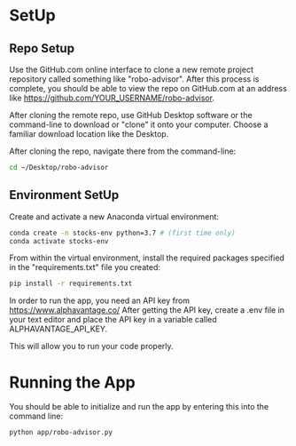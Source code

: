
# SetUp

## Repo Setup

Use the GitHub.com online interface to clone a new remote project repository called something like "robo-advisor". After this process is complete, you should be able to view the repo on GitHub.com at an address like https://github.com/YOUR_USERNAME/robo-advisor.

After cloning the remote repo, use GitHub Desktop software or the command-line to download or "clone" it onto your computer. Choose a familiar download location like the Desktop.

After cloning the repo, navigate there from the command-line:

```sh
cd ~/Desktop/robo-advisor
```

## Environment SetUp

Create and activate a new Anaconda virtual environment:

```sh
conda create -n stocks-env python=3.7 # (first time only)
conda activate stocks-env
```

From within the virtual environment, install the required packages specified in the "requirements.txt" file you created:

```sh
pip install -r requirements.txt
```
In order to run the app, you need an API key from https://www.alphavantage.co/ After getting the API key, create a .env file in your text editor and place the API key in a variable called ALPHAVANTAGE_API_KEY.

This will allow you to run your code properly.

# Running the App


You should be able to initialize and run the app by entering this into the command line:

```sh
python app/robo-advisor.py
```

